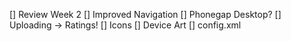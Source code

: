 [] Review Week 2
[] Improved Navigation
[] Phonegap Desktop?
[] Uploading -> Ratings!
[] Icons
[] Device Art
[] config.xml